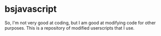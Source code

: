 # bsjavascript

So, I'm not very good at coding, but I am good at modifying code for other purposes. This is a repository of modified userscripts that I use.
